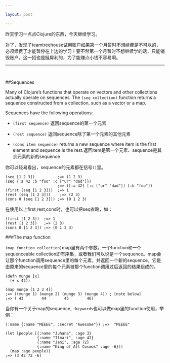 ```yaml
---

layout: post

---
```


昨天学习一点点Clojure的东西，今天继续学习。

对了，发现了teamtreehouse试用账户如果第一个月暂时不想续费是不可以的，必须续费了才能暂停在上边的学习！要不然第一个月暂时不想继续学的话，只能销毁账户。这一招也是挺犀利的，为了能赚点小钱不容易啊。

---
<br />

##Sequences

Many of Clojure’s functions that operate on vectors and other collections actually operate on sequences. The ```(seq collection)``` function returns a sequence constructed from a collection, such as a vector or a map.

Sequences have the following operations:

- ```(first sequence)``` 返回sequence的第一个元素

- ```(rest sequence)``` 返回sequence除了第一个元素的其他元素

- ```(cons item sequence)``` returns a new sequence where item is the first element and sequence is the rest.返回item是第一个元素、sequence是其余元素的新的sequence

你可以轻易看出，sequence的元素都在括号```()```里。

```
(seq [1 2 3])          ;=> (1 2 3)
(seq {:a 42 :b "foo" :c ["ur" "dad"]})
                       ;=> ([:a 42] [:c ["ur" "dad"]] [:b "foo"])
(first (seq [1 2 3]))  ;=> 1
(rest (seq [1 2 3]))    ;=> (2 3)
(cons 0 (seq [1 2 3])) ;=> (0 1 2 3)
```
在使用以上first,rest,cons时，也可以把seq省略，如：

```
(first [1 2 3])  ;=> 1
(rest [1 2 3])   ;=> (2 3)
(cons 0 [1 2 3]) ;=> (0 1 2 3)
```

###The map function

```(map function collection)```map里有两个参数，一个function和一个sequenceable collection即有序集，或者我们可以说是一个sequence。map会让那个function调用sequence里的每个元素，并返回一个新的sequence，它是由原来的sequence里的每个元素被那个function调用过后返回的结果组成的。

```
(defn munge [x]
  (+ x 42))

(map munge [1 2 3 4])
;=> ((munge 1) (munge 2) (munge 3) (munge 4)) ; [note below]
;=> ( 43        44        45        46)
```

当你有一个关于map的sequence, ```:keywords```也可以做map里的function使用，举例：

```
(:name {:name "MEEEE", :secret "Awesome"}) ;=>  "MEEEE"

(let [people [{:name "Juhana", :age 3}
              {:name "Ilmari", :age 42}
              {:name "Jani", :age 72}
              {:name "King of All Cosmos" :age -6}]]
  (map :age people))
;=> (3 42 72 -6)
```
